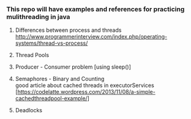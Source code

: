 ### This repo will have examples and references for practicing mulithreading in java

1. Differences between process and threads  
http://www.programmerinterview.com/index.php/operating-systems/thread-vs-process/
  
2. Thread Pools
3. Producer - Consumer problem [using sleep()]
4. Semaphores - Binary and Counting  
   good article about cached threads in executorServices   [https://codelatte.wordpress.com/2013/11/08/a-simple-cachedthreadpool-example/]

5. Deadlocks
